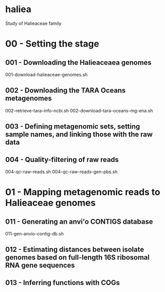 # haliea

Study of Halieaceae family

# 00 - Setting the stage

## 001 - Downloading the Halieaceaea genomes

001-download-halieaceae-genomes.sh

## 002 - Downloading the TARA Oceans metagenomes

002-retrieve-tara-info-ncbi.sh
002-download-tara-oceans-mg-ena.sh

## 003 - Defining metagenomic sets, setting sample names, and linking those with the raw data

## 004 - Quality-filtering of raw reads

004-qc-raw-reads.sh
004-qc-raw-reads-gen-pbs.sh

# 01 - Mapping metagenomic reads to Halieaceae genomes

## 011 - Generating an anvi'o CONTIGS database

011-gen-anvio-contig-db.sh

## 012 - Estimating distances between isolate genomes based on full-length 16S ribosomal RNA gene sequences

## 013 - Inferring functions with COGs
